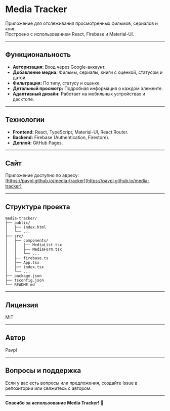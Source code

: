 # Media Tracker

Приложение для отслеживания просмотренных фильмов, сериалов и книг.  
Построено с использованием React, Firebase и Material-UI.

---

## Функциональность

- **Авторизация:** Вход через Google-аккаунт.
- **Добавление медиа:** Фильмы, сериалы, книги с оценкой, статусом и датой.
- **Фильтрация:** По типу, статусу и оценке.
- **Детальный просмотр:** Подробная информация о каждом элементе.
- **Адаптивный дизайн:** Работает на мобильных устройствах и десктопе.

---

## Технологии

- **Frontend:** React, TypeScript, Material-UI, React Router.
- **Backend:** Firebase (Authentication, Firestore).
- **Деплой:** GitHub Pages.

---

## Сайт

Приложение доступно по адресу:  
[https://pavpl.github.io/media-tracker](https://pavpl.github.io/media-tracker)

---

## Структура проекта

```
media-tracker/
├── public/
│   ├── index.html
│   └── ...
├── src/
│   ├── components/
│   │   ├── MediaList.tsx
│   │   ├── MediaForm.tsx
│   │   └── ...
│   ├── firebase.ts
│   ├── App.tsx
│   ├── index.tsx
│   └── ...
├── package.json
├── tsconfig.json
└── README.md
```

---

## Лицензия

MIT

---

## Автор

Pavpl

---

## Вопросы и поддержка

Если у вас есть вопросы или предложения, создайте Issue в репозитории или свяжитесь с автором.

---

**Спасибо за использование Media Tracker!** 🚀 